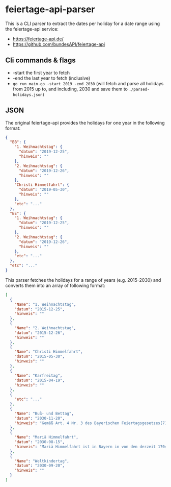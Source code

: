 # feiertage-api-parser

This is a CLI parser to extract the dates per holiday for a date range using the feiertage-api service:

- https://feiertage-api.de/
- https://github.com/bundesAPI/feiertage-api

## Cli commands & flags

- -start the first year to fetch
- -end the last year to fetch (inclusive)
- `go run main.go -start 2019 -end 2030` (will fetch and parse all holidays from 2015 up to, and including, 2030 and save them to `./parsed-holidays.json`)

## JSON

The original feiertage-api provides the holidays for one year in the following format:

```json
{
  "BB": {
    "1. Weihnachtstag": {
      "datum": "2019-12-25",
      "hinweis": ""
    },
    "2. Weihnachtstag": {
      "datum": "2019-12-26",
      "hinweis": ""
    },
    "Christi Himmelfahrt": {
      "datum": "2019-05-30",
      "hinweis": ""
    },
    "etc": "..."
  },
  "BE": {
    "1. Weihnachtstag": {
      "datum": "2019-12-25",
      "hinweis": ""
    },
    "2. Weihnachtstag": {
      "datum": "2019-12-26",
      "hinweis": ""
    },
    "etc": "..."
  },
  "etc": "..."
}
```

This parser fetches the holidays for a range of years (e.g. 2015-2030) and converts them into an array of following format:

```json
[
  {
    "Name": "1. Weihnachtstag",
    "datum": "2015-12-25",
    "hinweis": ""
  },
  {
    "Name": "2. Weihnachtstag",
    "datum": "2015-12-26",
    "hinweis": ""
  },
  {
    "Name": "Christi Himmelfahrt",
    "datum": "2015-05-30",
    "hinweis": ""
  },
  {
    "Name": "Karfreitag",
    "datum": "2015-04-19",
    "hinweis": ""
  },
  {
    "etc": "..."
  },
  {
    "Name": "Buß- und Bettag",
    "datum": "2030-11-20",
    "hinweis": "Gemäß Art. 4 Nr. 3 des Bayerischen Feiertagsgesetzes[7] entfällt im gesamten Bundesland am Buß- und Bettag an allen Schulen der Unterricht."
  },
  {
    "Name": "Mariä Himmelfahrt",
    "datum": "2030-08-15",
    "hinweis": "Mariä Himmelfahrt ist in Bayern in von den derzeit 1704[8] (Zensus 2011, bis 2013"
  },
  {
    "Name": "Weltkindertag",
    "datum": "2030-09-20",
    "hinweis": ""
  }
]
```
